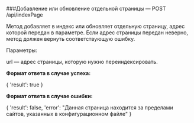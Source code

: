 ###Добавление или обновление отдельной страницы — POST /api/indexPage

Метод добавляет в индекс или обновляет отдельную страницу, адрес которой передан в параметре.
Если адрес страницы передан неверно, метод должен вернуть соответствующую ошибку.

Параметры:

url — адрес страницы, которую нужно переиндексировать.

**Формат ответа в случае успеха:**

{
'result': true
}

**Формат ответа в случае ошибки:**

{
'result': false,
'error': "Данная страница находится за пределами сайтов,
указанных в конфигурационном файле"
}
